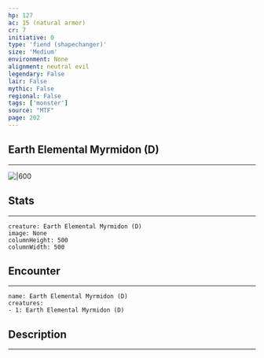 ```yaml
---
hp: 127
ac: 15 (natural armor)
cr: 7
initiative: 0
type: 'fiend (shapechanger)'    
size: 'Medium'
environment: None
alignment: neutral evil
legendary: False
lair: False
mythic: False
regional: False
tags: ['monster']
source: "MTF"
page: 202
---
```


## Earth Elemental Myrmidon (D)
---

![|600](D:/Program%20Files/5e.tools/img/bestiary/MTF/Earth%20Elemental%20Myrmidon.jpg)

## Stats
---

```statblock
creature: Earth Elemental Myrmidon (D)
image: None
columnHeight: 500
columnWidth: 500
```

## Encounter
---

```encounter-table
name: Earth Elemental Myrmidon (D)
creatures:
- 1: Earth Elemental Myrmidon (D)
```

## Description
---




